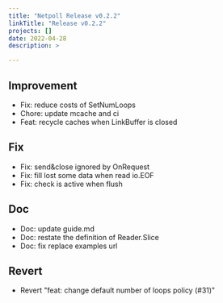 ```yaml
---
title: "Netpoll Release v0.2.2"
linkTitle: "Release v0.2.2"
projects: []
date: 2022-04-28
description: >

---
```


## Improvement

* Fix: reduce costs of SetNumLoops
* Chore: update mcache and ci
* Feat: recycle caches when LinkBuffer is closed

## Fix

* Fix: send&close ignored by OnRequest
* Fix: fill lost some data when read io.EOF
* Fix: check is active when flush

## Doc

* Doc: update guide.md
* Doc: restate the definition of Reader.Slice
* Doc: fix replace examples url

## Revert

* Revert "feat: change default number of loops policy (#31)"
